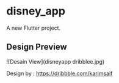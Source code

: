 # disney_app

A new Flutter project.

## Design Preview

![Desain View](disneyapp dribblee.jpg)

Design by : https://dribbble.com/karimsaif
